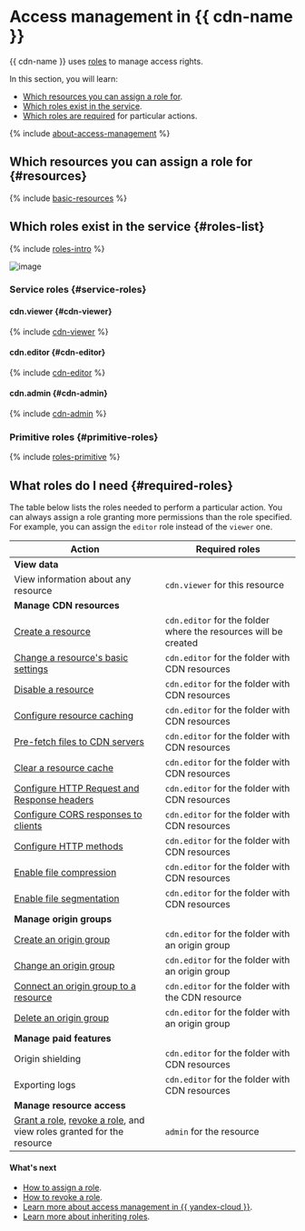 # Access management in {{ cdn-name }}

{{ cdn-name }} uses [roles](../../iam/concepts/access-control/roles.md) to manage access rights.

In this section, you will learn:

* [Which resources you can assign a role for](#resources).
* [Which roles exist in the service](#roles-list).
* [Which roles are required](#required-roles) for particular actions.

{% include [about-access-management](../../_includes/iam/about-access-management.md) %}

## Which resources you can assign a role for {#resources}

{% include [basic-resources](../../_includes/iam/basic-resources-for-access-control.md) %}

## Which roles exist in the service {#roles-list}

{% include [roles-intro](../../_includes/roles-intro.md) %}

![image](../../_assets/cdn/security/service-roles-hierarchy.svg)

### Service roles {#service-roles}

#### cdn.viewer {#cdn-viewer}

{% include [cdn-viewer](../../_roles/cdn/viewer.md) %}

#### cdn.editor {#cdn-editor}

{% include [cdn-editor](../../_roles/cdn/editor.md) %}

#### cdn.admin {#cdn-admin}

{% include [cdn-admin](../../_roles/cdn/admin.md) %}

### Primitive roles {#primitive-roles}

{% include [roles-primitive](../../_includes/roles-primitive.md) %}

## What roles do I need {#required-roles}

The table below lists the roles needed to perform a particular action. You can always assign a role granting more permissions than the role specified. For example, you can assign the `editor` role instead of the `viewer` one.

| Action | Required roles |
-------- | --------
| **View data** |
| View information about any resource | `cdn.viewer` for this resource |
| **Manage CDN resources** |
| [Create a resource](../operations/resources/create-resource.md) | `cdn.editor` for the folder where the resources will be created |
| [Change a resource's basic settings](../operations/resources/configure-basics.md) | `cdn.editor` for the folder with CDN resources |
| [Disable a resource](../operations/resources/disable-resource.md) | `cdn.editor` for the folder with CDN resources |
| [Configure resource caching](../operations/resources/configure-caching.md) | `cdn.editor` for the folder with CDN resources |
| [Pre-fetch files to CDN servers](../operations/resources/prefetch-files.md) | `cdn.editor` for the folder with CDN resources |
| [Clear a resource cache](../operations/resources/purge-cache.md) | `cdn.editor` for the folder with CDN resources |
| [Configure HTTP Request and Response headers](../operations/resources/configure-headers.md) | `cdn.editor` for the folder with CDN resources |
| [Configure CORS responses to clients](../operations/resources/configure-cors.md) | `cdn.editor` for the folder with CDN resources |
| [Configure HTTP methods](../operations/resources/configure-http.md) | `cdn.editor` for the folder with CDN resources |
| [Enable file compression](../operations/resources/enable-compression.md) | `cdn.editor` for the folder with CDN resources |
| [Enable file segmentation](../operations/resources/enable-segmentation.md) | `cdn.editor` for the folder with CDN resources |
| **Manage origin groups** |
| [Create an origin group](../operations/origin-groups/create-group.md) | `cdn.editor` for the folder with an origin group |
| [Change an origin group](../operations/origin-groups/edit-group.md) | `cdn.editor` for the folder with an origin group |
| [Connect an origin group to a resource](../operations/origin-groups/bind-group-to-resource.md) | `cdn.editor` for the folder with the CDN resource |
| [Delete an origin group](../operations/origin-groups/delete-group.md) | `cdn.editor` for the folder with an origin group |
| **Manage paid features** |
| Origin shielding | `cdn.editor` for the folder with CDN resources |
| Exporting logs | `cdn.editor` for the folder with CDN resources |
| **Manage resource access** |
| [Grant a role](../../iam/operations/roles/grant.md), [revoke a role](../../iam/operations/roles/revoke.md), and view roles granted for the resource | `admin` for the resource |

#### What's next

* [How to assign a role](../../iam/operations/roles/grant.md).
* [How to revoke a role](../../iam/operations/roles/revoke.md).
* [Learn more about access management in {{ yandex-cloud }}](../../iam/concepts/access-control/index.md).
* [Learn more about inheriting roles](../../resource-manager/concepts/resources-hierarchy.md#access-rights-inheritance).
